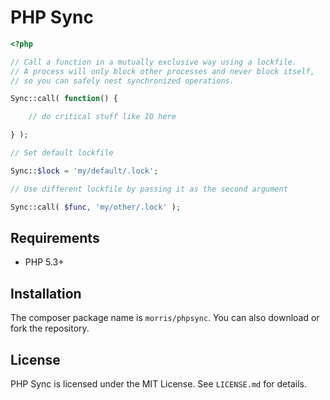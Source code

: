# PHP Sync

```php
<?php

// Call a function in a mutually exclusive way using a lockfile.
// A process will only block other processes and never block itself,
// so you can safely nest synchronized operations.

Sync::call( function() {

	// do critical stuff like IO here

} );

// Set default lockfile

Sync::$lock = 'my/default/.lock';

// Use different lockfile by passing it as the second argument

Sync::call( $func, 'my/other/.lock' );
```

## Requirements

- PHP 5.3+


## Installation

The composer package name is `morris/phpsync`. You can also download or
fork the repository.


## License

PHP Sync is licensed under the MIT License. See `LICENSE.md` for details.
